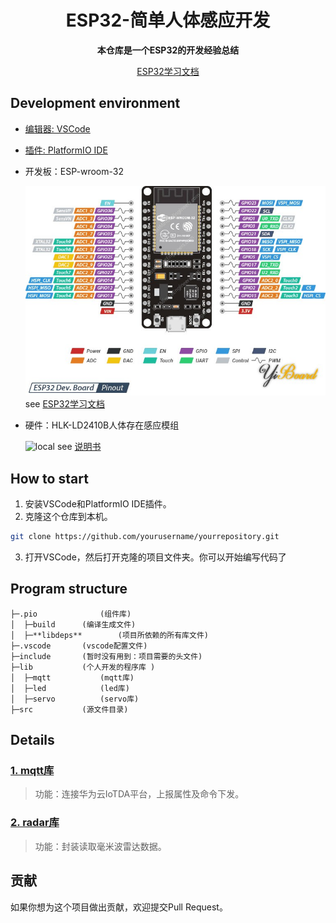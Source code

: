 <h1 align="center" >ESP32-简单人体感应开发</h1>

<div align="center">
  <p>
    <strong>本仓库是一个ESP32的开发经验总结</strong><br>

[ESP32学习文档](https://lceda001.feishu.cn/wiki/RpCAw65FsiHfKSkFVV6ckdPjnlf)
  </p>
</div>

## Development environment

- [编辑器: VSCode](https://code.visualstudio.com/)
- [插件: PlatformIO IDE](https://marketplace.visualstudio.com/items?itemName=platformio.platformio-ide)
- 开发板：ESP-wroom-32

    ![local](ESP32_pin.jpg) 
    see [ESP32学习文档](https://lceda001.feishu.cn/wiki/RpCAw65FsiHfKSkFVV6ckdPjnlf)
- 硬件：HLK-LD2410B人体存在感应模组

    ![local](HLK-LD2410B.jpg) 
    see [说明书](/HLK%20LD2410B生命存在感应模组说明书%20V1.07.pdf)


## How to start

1. 安装VSCode和PlatformIO IDE插件。
2. 克隆这个仓库到本机。

```bash
git clone https://github.com/yourusername/yourrepository.git
``` 
3. 打开VSCode，然后打开克隆的项目文件夹。你可以开始编写代码了


## Program structure

```
├─.pio	    	    (组件库)
│  ├─build		(编译生成文件)
│  ├─**libdeps**	    (项目所依赖的所有库文件)
├─.vscode		(vscode配置文件)
├─include		(暂时没有用到：项目需要的头文件)
├─lib			(个人开发的程序库 )
│  ├─mqtt		    (mqtt库)
│  ├─led    		(led库)
│  ├─servo	    	(servo库)
├─src			(源文件目录)

```

## Details

### [1. mqtt库](./lib/mqtt)
> 功能：连接华为云IoTDA平台，上报属性及命令下发。

### [2. radar库](./lib/radar)
> 功能：封装读取毫米波雷达数据。


## 贡献
 如果你想为这个项目做出贡献，欢迎提交Pull Request。
